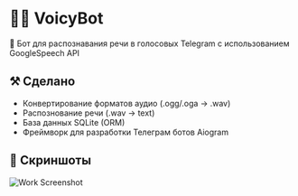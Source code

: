 # 👩‍🎨 VoicyBot
🤖 Бот для распознавания речи в голосовых Telegram с использованием GoogleSpeech API

## ⚒️ Сделано

- Конвертирование форматов аудио (.ogg/.oga -> .wav)
- Распознование речи (.wav -> text)
- База данных SQLite (ORM)
- Фреймворк для разработки Телеграм ботов Aiogram







## 📸 Скриншоты

![Work Screenshot](https://telegra.ph/file/230bbc4fc9f2c177c4e56.png)

